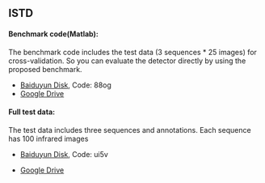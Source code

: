 ## ISTD

#### Benchmark code(Matlab):

The benchmark code includes the test data (3 sequences * 25 images) for cross-validation. So you can evaluate the detector directly by using the proposed benchmark.
- [Baiduyun Disk](https://pan.baidu.com/s/1SGPdh7E96nc1gKFUpfi4Pg), Code: 88og  
- [Google Drive](https://drive.google.com/file/d/1ifEEo92je1K7wchwq1SefXkTbtnNrQ2q/view?usp=sharing)

#### Full test data:

The test data includes three sequences and annotations. Each sequence has 100 infrared images
- [Baiduyun Disk](https://pan.baidu.com/s/1TEmbVKuMD_0GYNtTgnbgaA), Code: ui5v

- [Google Drive](https://drive.google.com/file/d/1kDptlq5-8aHLezz5srElFp--CInUGVpw/view?usp=sharing)
